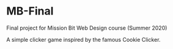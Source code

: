 # MB-Final  
Final project for Mission Bit Web Design course (Summer 2020)  
  
A simple clicker game inspired by the famous Cookie Clicker.
